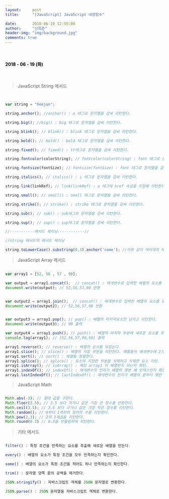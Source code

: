 ```yaml
---
layout:     post
title:      "[JavaScript] JavaScript 내장함수"

date:       2018-06-19 12:55:00
author:     "신희준"
header-img: "img/background.jpg"
comments: true
---
```


<head>
 <meta property="og:type" content="JavaScript 내장함수">
 <meta property="og:title" content="JavaScript 내장함수">
 <meta property="og:description" content="JavaScript 내장함수">
 <meta property="og:url" content="http://shj7242.github.io/2018/06/18/ETC/">

 <meta name="twitter:card" content="JavaScript 내장함수">
  <meta name="twitter:title" content="JavaScript 내장함수">
  <meta name="twitter:description" content="JavaScript 내장함수">
  <meta name="FACEBOOK:domain" content="http://shj7242.github.io/2018/06/18/ETC/">
  <meta name="facebook:card" content="JavaScript 내장함수">
   <meta name="facebook:title" content="JavaScript 내장함수">
   <meta name="facebook:description" content="JavaScript 내장함수">
   <meta name="facebook:domain" content="http://shj7242.github.io/2018/06/18/ETC/">


 </head>

<br>
<H4 style ="font-weight:bold; color:black;"> </H4>

<H4 style ="font-weight:bold; color : black">2018 - 06 - 19 (화)</H4>
<br>


> JavaScript String 메서드


~~~javascript


var string = "heejun";

string.anchor(); //anchor() : a 태그로 문자열을 감싸 리턴한다.

string.big(); //big() : big 태그로 문자열을 감싸 리턴한다.

string.blink(); // blink() : blink 태그로 문자열을 감싸 리턴한다.

string.bold(); // bold() : bold 태그로 문자열을 감싸 리턴한다.

string.fixed(); // fixed() : tt태그로 문자열을 감싸 리턴한다.

string.fontcolor(colorString); // fontcolor(colorString) : font 태그로 문자열을 감싸고 color 속성을 주어 리턴한다.

string.fontsize(fontSize); // fontsize(fontSize) : font 태그로 문자열을 감싸고 size 속성을 주어 리턴한다.

string.italics(); // italics() : i 태그로 문자열을 감싸 리턴한다.

string.link(linkRef); // link(linkRef) : a 태그에 href 속성을 지정해 리턴한다.

string.small(); // small() : small 태그로 문자열을 감싸 리턴한다.

string.strike(); // strike() : strike 태그로 문자열을 감싸 리턴한다. 

string.sub(); // sub() : sub태그로 문자열을 감싸 리턴한다.

string.sup(); // sup() : sup태그로 문자열을 감싸 리턴한다.

//-----------메서드 체이닝------------//

//string 메서드의 메서드 체이닝

string.toLowerCase().substring(0,3).anchor('name'); //이와 같이 여러개의 메서드를 동시에 사용하기도 한다.
~~~


> JavaScript Array 메서드

~~~javascript

var array1 = [52, 56 , 57 , 90];

var output = array1.concat();  // concat() : 매개변수로 입력한 배열의 요소를 모두 합쳐 배열을 만들어 리턴한다.
document.write(output); // 52,56,57,90 반환 


var output2 = array1.join();  // concat() : 매개변수로 입력한 배열의 요소를 모두 문자열로 만들어 리턴한다.
document.write(output2); // 52,56,57,90 반환 


var output3 = array1.pop(); // pop() : 배열의 마지막요소만 남기고 리턴한다.
document.write(output3); // 90 출력

var output4 = array1.push(); // push() : 배열의 마지막 부분에 새로운 요소를 추가한다.
console.log(array1); // [52,56,57,90,50] 출력

array1.reverse(); // reverse() : 배열의 순서를 뒤집는다
array1.slice(); // slice() : 배열의 지정 부분을 리턴한다. 예를들어 매개변수에 2가들어가면 3번째 인덱스부터 배열리턴
array1.sort(); // sort() : 배열을 정렬한다.
array1.splice(); // splice() : 요소의 지정한 부분을 삭제하고 삭제한 요소 리턴.
array1.isArray(); // isArray() : 해당 array1 이 배열인지 아닌지 확인.
array1.indexOf(); // indexOf() : 매개변수의 인자가 배열의 몇번 째 인덱스인지 확인
array1.lastIndexOf(); // lastIndexOf() : 매개변수의 인자가 배열의 끝부터 몇번 째 인덱스인지 확인

~~~


> JavaScript Math

~~~javascript

Math.abs(-3); // 절대 값을 구한다.
Math.floor(3.5); // 3.5 보다 작거나 같은 가장 큰 정수를 반환한다.
Math.ceil(3.5); // 3.5 보다 크거나 같은 가장 작은 정수를 리턴한다. 
Math.random(); // 0부터 1까지의 임의의 수를 리턴한다.
Math.pow(2,3); // 2의 3제곱을 리턴한다.
Math.round(0.3) // 0.3을 반올림하여 리턴한다.

~~~

> 기타 메서드

~~~javascript

filter() : 특정 조건을 만족하는 요소를 추출해 새로운 배열을 만든다.

every() : 배열의 요소가 특정 조건을 모두 만족하는지 확인한다.

some() : 배열의 요소가 특정 조건을 적어도 하나 만족하는지 확인한다.

trim() : 문자열 양쪽 끝의 공백을 제거한다.

JSON.stringify() : 자바스크립트 객체를 JSON 문자열로 변환한다.

JSON.parse() : JSON 문자열을 자바스크립트 객체로 변환한다.


~~~